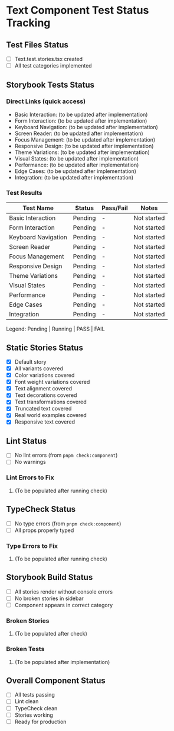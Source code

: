 # Text Component Test Status Tracking

## Test Files Status

- [ ] Text.test.stories.tsx created
- [ ] All test categories implemented

## Storybook Tests Status

### Direct Links (quick access)

- Basic Interaction: (to be updated after implementation)
- Form Interaction: (to be updated after implementation) 
- Keyboard Navigation: (to be updated after implementation)
- Screen Reader: (to be updated after implementation)
- Focus Management: (to be updated after implementation)
- Responsive Design: (to be updated after implementation)
- Theme Variations: (to be updated after implementation)
- Visual States: (to be updated after implementation)
- Performance: (to be updated after implementation)
- Edge Cases: (to be updated after implementation)
- Integration: (to be updated after implementation)

### Test Results

| Test Name           | Status  | Pass/Fail | Notes       |
| ------------------- | ------- | --------- | ----------- |
| Basic Interaction   | Pending | -         | Not started |
| Form Interaction    | Pending | -         | Not started |
| Keyboard Navigation | Pending | -         | Not started |
| Screen Reader       | Pending | -         | Not started |
| Focus Management    | Pending | -         | Not started |
| Responsive Design   | Pending | -         | Not started |
| Theme Variations    | Pending | -         | Not started |
| Visual States       | Pending | -         | Not started |
| Performance         | Pending | -         | Not started |
| Edge Cases          | Pending | -         | Not started |
| Integration         | Pending | -         | Not started |

Legend: Pending | Running | PASS | FAIL

## Static Stories Status

- [x] Default story
- [x] All variants covered
- [x] Color variations covered
- [x] Font weight variations covered
- [x] Text alignment covered
- [x] Text decorations covered
- [x] Text transformations covered
- [x] Truncated text covered
- [x] Real world examples covered
- [x] Responsive text covered

## Lint Status

- [ ] No lint errors (from `pnpm check:component`)
- [ ] No warnings

### Lint Errors to Fix

1. (To be populated after running check)

## TypeCheck Status

- [ ] No type errors (from `pnpm check:component`)
- [ ] All props properly typed

### Type Errors to Fix

1. (To be populated after running check)

## Storybook Build Status

- [ ] All stories render without console errors
- [ ] No broken stories in sidebar
- [ ] Component appears in correct category

### Broken Stories

1. (To be populated after check)

### Broken Tests

1. (To be populated after implementation)

## Overall Component Status

- [ ] All tests passing
- [ ] Lint clean
- [ ] TypeCheck clean
- [ ] Stories working
- [ ] Ready for production